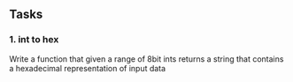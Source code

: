 ## Tasks
### 1. int to hex
Write a function that given a range of 8bit ints returns a string that contains a hexadecimal representation of input data



